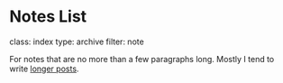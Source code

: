 Notes List
=======
class: index
type: archive
filter: note

For notes that are no more than a few paragraphs long. Mostly I tend to write
[longer posts](/posts/).
